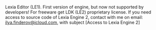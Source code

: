 Lexia Editor (LE1). First version of engine, but now not supported by developers! For freeware get LDK (LE2) proprietary license. If you need access to source code of Lexia Engine 2, contact with me on email: ilya.finderov@icloud.com, with subject [Access to Lexia Engine 2]

